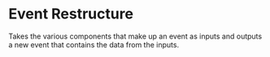 # Event Restructure

Takes the various components that make up an event as inputs and outputs a new event that contains the data from the inputs.
